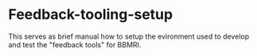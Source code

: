 # Feedback-tooling-setup

This serves as brief manual how to setup the evironment used to develop and test the "feedback tools" for BBMRI. 


